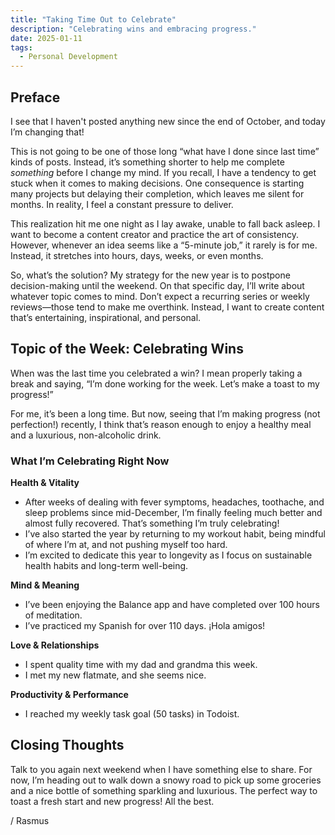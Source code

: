 ```yaml
---
title: "Taking Time Out to Celebrate"
description: "Celebrating wins and embracing progress."
date: 2025-01-11
tags:
  - Personal Development
---
```


## Preface

I see that I haven't posted anything new since the end of October, and today I’m changing that!  

This is not going to be one of those long “what have I done since last time” kinds of posts. Instead, it’s something shorter to help me complete *something* before I change my mind. If you recall, I have a tendency to get stuck when it comes to making decisions. One consequence is starting many projects but delaying their completion, which leaves me silent for months. In reality, I feel a constant pressure to deliver.  

This realization hit me one night as I lay awake, unable to fall back asleep. I want to become a content creator and practice the art of consistency. However, whenever an idea seems like a “5-minute job,” it rarely is for me. Instead, it stretches into hours, days, weeks, or even months.  

So, what’s the solution? My strategy for the new year is to postpone decision-making until the weekend. On that specific day, I’ll write about whatever topic comes to mind. Don’t expect a recurring series or weekly reviews—those tend to make me overthink. Instead, I want to create content that’s entertaining, inspirational, and personal.

## Topic of the Week: Celebrating Wins

When was the last time you celebrated a win? I mean properly taking a break and saying, “I’m done working for the week. Let’s make a toast to my progress!”  

For me, it’s been a long time. But now, seeing that I’m making progress (not perfection!) recently, I think that’s reason enough to enjoy a healthy meal and a luxurious, non-alcoholic drink.  

### What I’m Celebrating Right Now

**Health & Vitality**
  - After weeks of dealing with fever symptoms, headaches, toothache, and sleep problems since mid-December, I’m finally feeling much better and almost fully recovered. That’s something I’m truly celebrating!
  - I’ve also started the year by returning to my workout habit, being mindful of where I’m at, and not pushing myself too hard.
  - I’m excited to dedicate this year to longevity as I focus on sustainable health habits and long-term well-being.

**Mind & Meaning**
  - I’ve been enjoying the Balance app and have completed over 100 hours of meditation.
  - I’ve practiced my Spanish for over 110 days. ¡Hola amigos!

**Love & Relationships**
  - I spent quality time with my dad and grandma this week.
  - I met my new flatmate, and she seems nice.

**Productivity & Performance**
  - I reached my weekly task goal (50 tasks) in Todoist.

## Closing Thoughts

Talk to you again next weekend when I have something else to share. For now, I’m heading out to walk down a snowy road to pick up some groceries and a nice bottle of something sparkling and luxurious. The perfect way to toast a fresh start and new progress! All the best.

/ Rasmus
